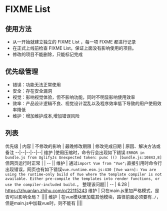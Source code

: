 # FIXME List

## 使用方法
 * 从一开始就建立独立的 FIXME List ，每一项 FIXME 都进行记录
 * 在正式上线前检查 FIXME List，保证上面没有影响使用的项目。
 * 修改的项目不能删除，只能标记完成


## 优先级管理
* 错误：功能无法正常使用
* 安全：存在安全漏洞
* 视觉：影响视觉体验，但不影响功能，同时不明显影响使用效率
* 效率：产品设计逻辑不良、视觉设计混乱以及程序效率低下导致的用户使用效率降低
* 维护：增加维护成本,增加错误风险

## 列表
优先级 | 内容 | 不修改的影响 | 最晚修改期限 | 修改完成日期 | 原因、解决方法或备注
--|--|--|--|--|
维护 |使用压缩时，命令行会出现如下错误 `ERROR in bundle.js from UglifyJs Unexpected token: punc (() [bundle.js:10843,8]` 但网页运行时正常 | | -- ||
维护 | 通过`import Vue from "Vue";`直接引用时命令行出现错误，网页也有如下错误`vue.runtime.esm.js:430 [Vue warn]: You are using the runtime-only build of Vue where the template compiler is not available. Either pre-compile the templates into render functions, or use the compiler-included build.`。 整理该问题|  | -- | 6.28 | https://zhuanlan.zhihu.com/p/22115243
维护 | 只在main.js里加严格模式，是否可以影响全局？ ||||
维护 | 在vue模块里加载其他模块，路径前面必须要有`./`，但是main.js中加载vue时，则不能有 ||||
